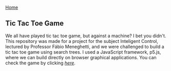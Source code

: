 [Home](paulovictorcorreia.github.io/)

## Tic Tac Toe Game
We all have played tic tac toe game, but against a machine? I bet you didn't. This repository was made for a project for the subject Inteligent Control, lectured by Professor Fábio Meneghetti, and we were challenged to build a tic tac toe game using search trees. I used a JavaScript framework, p5.js, where we can build directly on browser graphical applications. You can check the game by clicking *[here](p5/TicTacToe)*.